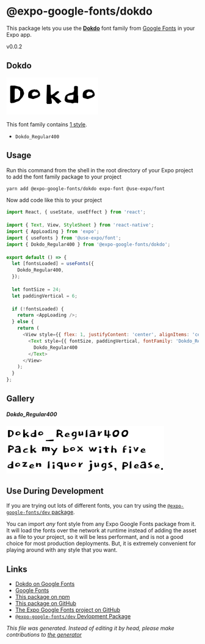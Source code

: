 # @expo-google-fonts/dokdo

This package lets you use the [**Dokdo**](https://fonts.google.com/specimen/Dokdo) font family from [Google Fonts](https://fonts.google.com/) in your Expo app.

v0.0.2

## Dokdo

![Dokdo](./font-family.png)

This font family contains [1 style](#gallery).

- `Dokdo_Regular400`

## Usage

Run this command from the shell in the root directory of your Expo project to add the font family package to your project
```sh
yarn add @expo-google-fonts/dokdo expo-font @use-expo/font
```

Now add code like this to your project
```js
import React, { useState, useEffect } from 'react';

import { Text, View, StyleSheet } from 'react-native';
import { AppLoading } from 'expo';
import { useFonts } from '@use-expo/font';
import { Dokdo_Regular400 } from '@expo-google-fonts/dokdo';

export default () => {
  let [fontsLoaded] = useFonts({
    Dokdo_Regular400,
  });

  let fontSize = 24;
  let paddingVertical = 6;

  if (!fontsLoaded) {
    return <AppLoading />;
  } else {
    return (
      <View style={{ flex: 1, justifyContent: 'center', alignItems: 'center' }}>
        <Text style={{ fontSize, paddingVertical, fontFamily: 'Dokdo_Regular400' }}>
          Dokdo_Regular400
        </Text>
      </View>
    );
  }
};

```

## Gallery

##### Dokdo_Regular400
![Dokdo_Regular400](./b88083d5e2a376a3766403b0ff323016dd93814b3d540b48859e517dbcc28d08.ttf.png)


## Use During Development

If you are trying out lots of different fonts, you can try using the [`@expo-google-fonts/dev` package](https://www.npmjs.com/package/@expo-google-fonts/dev).

You can import *any* font style from any Expo Google Fonts package from it. It will load the fonts
over the network at runtime instead of adding the asset as a file to your project, so it will be 
less performant, and is not a good choice for most production deployments. But, it is extremely convenient
for playing around with any style that you want.

## Links

- [Dokdo on Google Fonts](https://fonts.google.com/specimen/Dokdo)
- [Google Fonts](https://fonts.google.com/)
- [This package on npm](https://www.npmjs.com/package/@expo-google-fonts/dokdo)
- [This package on GitHub](https://github.com/expo/google-fonts/tree/master/font-packages/dokdo)
- [The Expo Google Fonts project on GitHub](https://github.com/expo/google-fonts)
- [`@expo-google-fonts/dev` Devlopment Package](https://github.com/expo/google-fonts/tree/master/font-packages/dev)


*This file was generated. Instead of editing it by head, please make contributions to [the generator](https://github.com/expo/google-fonts/tree/master/packages/generator)*
